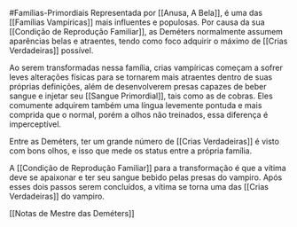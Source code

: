 #Famílias-Primordiais
Representada por [[Anusa, A Bela]], é uma das [[Famílias Vampíricas]] mais influentes e populosas. Por causa da sua [[Condição de Reprodução Familiar]], as Deméters normalmente assumem aparências belas e atraentes, tendo como foco adquirir o máximo de [[Crias Verdadeiras]] possível.

Ao serem transformadas nessa família, crias vampíricas começam a sofrer leves alterações físicas para se tornarem mais atraentes dentro de suas próprias definições, além de desenvolverem presas capazes de beber sangue e injetar seu [[Sangue Primordial]], tais como as de cobras. Eles comumente adquirem também uma língua levemente pontuda e mais comprida que o normal, porém a olhos não treinados, essa diferença é imperceptível. 

Entre as Deméters, ter um grande número de [[Crias Verdadeiras]] é visto com bons olhos, e isso que mede os status entre a própria família.

A [[Condição de Reprodução Familiar]] para a transformação é que a vítima deve se apaixonar e ter seu sangue bebido pelas presas do vampiro. Após esses dois passos serem concluídos, a vítima se torna uma das [[Crias Verdadeiras]] do vampiro.

[[Notas de Mestre das Deméters]]